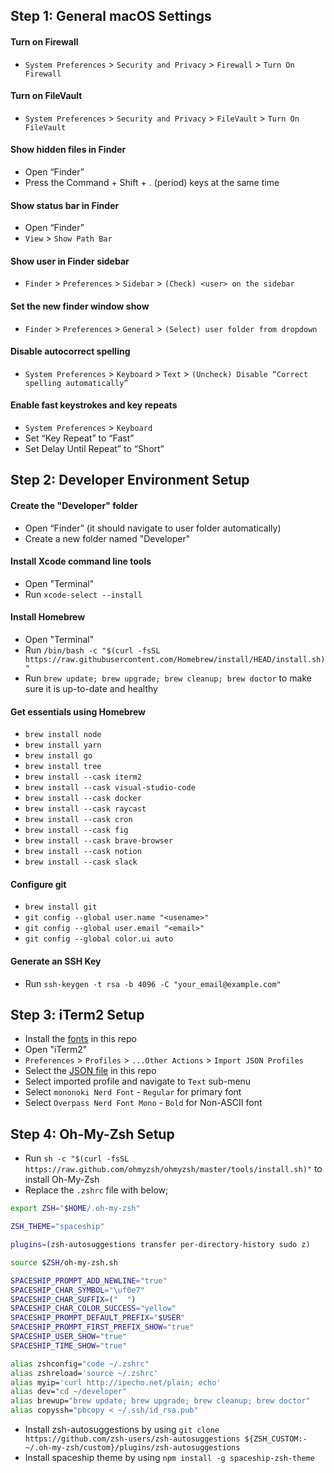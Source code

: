 ## Step 1: General macOS Settings

#### Turn on Firewall
- `System Preferences` > `Security and Privacy` > `Firewall` > `Turn On Firewall`

#### Turn on FileVault
- `System Preferences` > `Security and Privacy` > `FileVault` > `Turn On FileVault`

#### Show hidden files in Finder
- Open “Finder”
- Press the Command + Shift + . (period) keys at the same time

#### Show status bar in Finder
- Open “Finder”
- `View` > `Show Path Bar`

#### Show user in Finder sidebar
- `Finder` > `Preferences` > `Sidebar` > `(Check) <user> on the sidebar`

#### Set the new finder window show
- `Finder` > `Preferences` > `General` > `(Select) user folder from dropdown`

#### Disable autocorrect spelling
- `System Preferences` > `Keyboard` > `Text` > `(Uncheck) Disable “Correct spelling automatically”`

#### Enable fast keystrokes and key repeats
- `System Preferences` > `Keyboard`
- Set “Key Repeat” to “Fast”
- Set Delay Until Repeat” to “Short”

## Step 2: Developer Environment Setup

#### Create the "Developer" folder
- Open “Finder” (it should navigate to user folder automatically)
- Create a new folder named "Developer"

#### Install Xcode command line tools
- Open "Terminal" 
- Run `xcode-select --install`

#### Install Homebrew
- Open "Terminal" 
- Run `/bin/bash -c "$(curl -fsSL https://raw.githubusercontent.com/Homebrew/install/HEAD/install.sh)"`
- Run `brew update; brew upgrade; brew cleanup; brew doctor` to make sure it is up-to-date and healthy

#### Get essentials using Homebrew
- `brew install node`
- `brew install yarn`
- `brew install go`
- `brew install tree`
- `brew install --cask iterm2`
- `brew install --cask visual-studio-code`
- `brew install --cask docker`
- `brew install --cask raycast`
- `brew install --cask cron`
- `brew install --cask fig`
- `brew install --cask brave-browser`
- `brew install --cask notion`
- `brew install --cask slack`

#### Configure git
- `brew install git`
- `git config --global user.name "<usename>"`
- `git config --global user.email "<email>"`
- `git config --global color.ui auto`

#### Generate an SSH Key
- Run `ssh-keygen -t rsa -b 4096 -C "your_email@example.com"`

## Step 3: iTerm2 Setup
- Install the [fonts](https://github.com/mhrsntrk/macos-dev-setup/tree/main/iTerm2/Fonts) in this repo
- Open "iTerm2" 
- `Preferences` > `Profiles` > `...Other Actions` > `Import JSON Profiles`
- Select the [JSON file](https://github.com/mhrsntrk/macos-dev-setup/blob/main/iTerm2/mhrsntrk.json) in this repo
- Select imported profile and navigate to `Text` sub-menu
- Select `mononoki Nerd Font` - `Regular` for primary font
- Select `Overpass Nerd Font Mono` - `Bold` for Non-ASCII font

## Step 4: Oh-My-Zsh Setup
- Run `sh -c "$(curl -fsSL https://raw.github.com/ohmyzsh/ohmyzsh/master/tools/install.sh)"` to install Oh-My-Zsh
- Replace the `.zshrc` file with below;

```bash
export ZSH="$HOME/.oh-my-zsh"

ZSH_THEME="spaceship"

plugins=(zsh-autosuggestions transfer per-directory-history sudo z)

source $ZSH/oh-my-zsh.sh

SPACESHIP_PROMPT_ADD_NEWLINE="true"
SPACESHIP_CHAR_SYMBOL="\uf0e7"
SPACESHIP_CHAR_SUFFIX=("  ")
SPACESHIP_CHAR_COLOR_SUCCESS="yellow"
SPACESHIP_PROMPT_DEFAULT_PREFIX="$USER"
SPACESHIP_PROMPT_FIRST_PREFIX_SHOW="true"
SPACESHIP_USER_SHOW="true"
SPACESHIP_TIME_SHOW="true"

alias zshconfig="code ~/.zshrc"
alias zshreload='source ~/.zshrc'
alias myip='curl http://ipecho.net/plain; echo'
alias dev="cd ~/developer"
alias brewup="brew update; brew upgrade; brew cleanup; brew doctor"
alias copyssh="pbcopy < ~/.ssh/id_rsa.pub"
```

- Install zsh-autosuggestions by using `git clone https://github.com/zsh-users/zsh-autosuggestions ${ZSH_CUSTOM:-~/.oh-my-zsh/custom}/plugins/zsh-autosuggestions`
- Install spaceship theme by using `npm install -g spaceship-zsh-theme`

